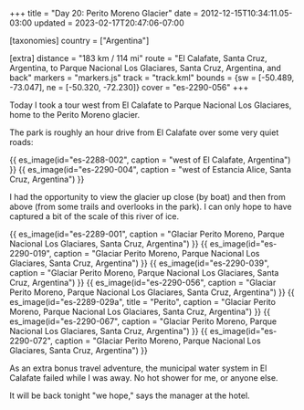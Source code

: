 +++
title = "Day 20: Perito Moreno Glacier"
date = 2012-12-15T10:34:11.05-03:00
updated = 2023-02-17T20:47:06-07:00

[taxonomies]
country = ["Argentina"]

[extra]
distance = "183 km / 114 mi"
route = "El Calafate, Santa Cruz, Argentina, to Parque Nacional Los Glaciares, Santa Cruz, Argentina, and back"
markers = "markers.js"
track = "track.kml"
bounds = {sw = [-50.489, -73.047], ne = [-50.320, -72.230]}
cover = "es-2290-056"
+++

Today I took a tour west from El Calafate to Parque Nacional Los Glaciares, home to the Perito Moreno glacier.

<!-- more -->

The park is roughly an hour drive from El Calafate over some very quiet roads:

{{ es_image(id="es-2288-002", caption = "west of El Calafate, Argentina") }}
{{ es_image(id="es-2290-004", caption = "west of Estancia Alice, Santa Cruz, Argentina") }}

I had the opportunity to view the glacier up close (by boat) and then from above (from some trails and overlooks in the park). I can only hope to have captured a bit of the scale of this river of ice.

{{ es_image(id="es-2289-001", caption = "Glaciar Perito Moreno, Parque Nacional Los Glaciares, Santa Cruz, Argentina") }}
{{ es_image(id="es-2290-019", caption = "Glaciar Perito Moreno, Parque Nacional Los Glaciares, Santa Cruz, Argentina") }}
{{ es_image(id="es-2290-039", caption = "Glaciar Perito Moreno, Parque Nacional Los Glaciares, Santa Cruz, Argentina") }}
{{ es_image(id="es-2290-056", caption = "Glaciar Perito Moreno, Parque Nacional Los Glaciares, Santa Cruz, Argentina") }}
{{ es_image(id="es-2289-029a", title = "Perito", caption = "Glaciar Perito Moreno, Parque Nacional Los Glaciares, Santa Cruz, Argentina") }}
{{ es_image(id="es-2290-067", caption = "Glaciar Perito Moreno, Parque Nacional Los Glaciares, Santa Cruz, Argentina") }}
{{ es_image(id="es-2290-072", caption = "Glaciar Perito Moreno, Parque Nacional Los Glaciares, Santa Cruz, Argentina") }}

As an extra bonus travel adventure, the municipal water system in El Calafate failed while I was away. No hot shower for me, or anyone else.

It will be back tonight "we hope," says the manager at the hotel.
